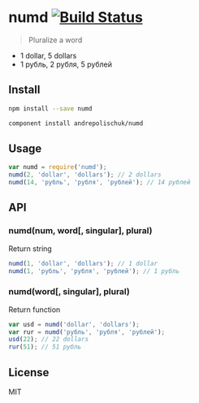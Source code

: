 # numd [![Build Status][travis-image]][travis-url]

> Pluralize a word

* 1 dollar, 5 dollars
* 1 рубль, 2 рубля, 5 рублей

## Install

```sh
npm install --save numd
```

```sh
component install andrepolischuk/numd
```

## Usage

```js
var numd = require('numd');
numd(2, 'dollar', 'dollars'); // 2 dollars
numd(14, 'рубль', 'рубля', 'рублей'); // 14 рублей
```

## API

### numd(num, word[, singular], plural)

Return string

```js
numd(1, 'dollar', 'dollars'); // 1 dollar
numd(1, 'рубль', 'рубля', 'рублей'); // 1 рубль
```

### numd(word[, singular], plural)

Return function

```js
var usd = numd('dollar', 'dollars');
var rur = numd('рубль', 'рубля', 'рублей');
usd(22); // 22 dollars
rur(51); // 51 рубль
```

## License

MIT

[travis-url]: https://travis-ci.org/andrepolischuk/numd
[travis-image]: https://travis-ci.org/andrepolischuk/numd.svg?branch=master
